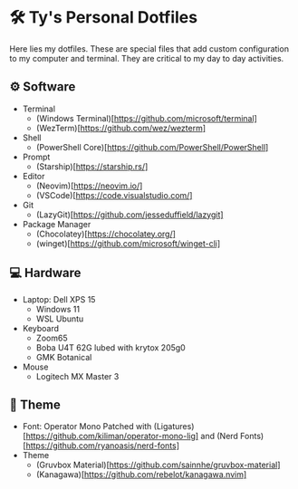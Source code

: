 # 🛠️ Ty's Personal Dotfiles
Here lies my dotfiles. These are special files that add custom configuration to my computer and terminal. 
They are critical to my day to day activities.

## ⚙️ Software
- Terminal
  - (Windows Terminal)[https://github.com/microsoft/terminal]
  - (WezTerm)[https://github.com/wez/wezterm]
- Shell
  - (PowerShell Core)[https://github.com/PowerShell/PowerShell]
- Prompt
  - (Starship)[https://starship.rs/]
- Editor
  - (Neovim)[https://neovim.io/]
  - (VSCode)[https://code.visualstudio.com/]
- Git
  - (LazyGit)[https://github.com/jesseduffield/lazygit]
- Package Manager
  - (Chocolatey)[https://chocolatey.org/]
  - (winget)[https://github.com/microsoft/winget-cli]

## 💻 Hardware
- Laptop: Dell XPS 15
  - Windows 11
  - WSL Ubuntu
- Keyboard
  - Zoom65
  - Boba U4T 62G lubed with krytox 205g0
  - GMK Botanical
- Mouse
  - Logitech MX Master 3

## 🎨 Theme
- Font: Operator Mono Patched with (Ligatures)[https://github.com/kiliman/operator-mono-lig] and (Nerd Fonts)[https://github.com/ryanoasis/nerd-fonts]
- Theme
  - (Gruvbox Material)[https://github.com/sainnhe/gruvbox-material]
  - (Kanagawa)[https://github.com/rebelot/kanagawa.nvim]
